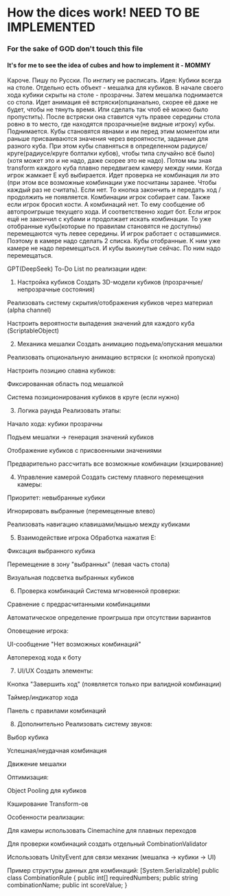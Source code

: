 # How the dices work! NEED TO BE IMPLEMENTED
### For the sake of GOD don't touch this file
#### It's for me to see the idea of cubes and how to implement it - MOMMY
Кароче. Пишу по Русски. По инглигу не расписать.
Идея:
Кубики всегда на столе. Отдельно есть объект - мешалка для кубиков.
В начале своего хода кубики скрыты на столе - прозрачны.
Затем мешалка поднимается со стола. Идет анимация её встряски(опцианально, скорее её даже не будет, чтобы не тянуть время. Или сделать так чтоб её можно было пропустить).
После встряски она ставится чуть правее середины стола ровно в то место, где находятся прозрачные(не видные игроку) кубы. Поднимается. Кубы становятся явнами и им перед этим моментом или раньше присваиваются значения через вероятности, заданные для разного куба.
При этом кубы спавняться в определенном радиусе/круге(радиусе/круге болталки кубов), чтобы типа случайно всё было) (хотя может это и не надо, даже скорее это не надо).
Потом мы зная transform каждого куба плавно передвигаем камеру между ними. Когда игрок жамкает E куб выбирается. Идет проверка не комбинация ли это (при этом все возможные комбинации уже посчитаны заранее. Чтобы каждый раз не считать). Если нет. То кнопка закончить и передать ход / продолжить не появляется. Комбинации игрок собирает сам.
Также если игрок бросил кости. А комбинаций нет. То ему сообщение об автопроигрыше текущего хода. И соответственно ходит бот.
Если игрок ещё не закончил с кубами и продолжает искать комбинации. То уже отобранные кубы(которые по правилам становятся не доступны) перемещаются чуть левее середины. И игрок работает с оставшимися. Поэтому в камере надо сделать 2 списка. Кубы отобранные. К ним уже камере не надо перемещаться. И кубы выкинутые сейчас. По ним надо перемещаться.


GPT(DeepSeek)
To-Do List по реализации идеи:

1. Настройка кубиков
Создать 3D-модели кубиков (прозрачные/непрозрачные состояния)

Реализовать систему скрытия/отображения кубиков через материал (alpha channel)

Настроить вероятности выпадения значений для каждого куба (ScriptableObject)

2. Механика мешалки
Создать анимацию подъема/опускания мешалки

Реализовать опциональную анимацию встряски (с кнопкой пропуска)

Настроить позицию спавна кубиков:

Фиксированная область под мешалкой

Система позиционирования кубиков в круге (если нужно)

3. Логика раунда
Реализовать этапы:

Начало хода: кубики прозрачны

Подъем мешалки → генерация значений кубиков

Отображение кубиков с присвоенными значениями

Предварительно рассчитать все возможные комбинации (кэширование)

4. Управление камерой
Создать систему плавного перемещения камеры:

Приоритет: невыбранные кубики

Игнорировать выбранные (перемещенные влево)

Реализовать навигацию клавишами/мышью между кубиками

5. Взаимодействие игрока
Обработка нажатия E:

Фиксация выбранного кубика

Перемещение в зону "выбранных" (левая часть стола)

Визуальная подсветка выбранных кубиков

6. Проверка комбинаций
Система мгновенной проверки:

Сравнение с предрасчитанными комбинациями

Автоматическое определение проигрыша при отсутствии вариантов

Оповещение игрока:

UI-сообщение "Нет возможных комбинаций"

Автопереход хода к боту

7. UI/UX
Создать элементы:

Кнопка "Завершить ход" (появляется только при валидной комбинации)

Таймер/индикатор хода

Панель с правилами комбинаций

8. Дополнительно
Реализовать систему звуков:

Выбор кубика

Успешная/неудачная комбинация

Движение мешалки

Оптимизация:

Object Pooling для кубиков

Кэширование Transform-ов

Особенности реализации:

Для камеры использовать Cinemachine для плавных переходов

Для проверки комбинаций создать отдельный CombinationValidator

Использовать UnityEvent для связи механик (мешалка → кубики → UI)

Пример структуры данных для комбинаций:
[System.Serializable]
public class CombinationRule {
    public int[] requiredNumbers;
    public string combinationName;
    public int scoreValue;
}
